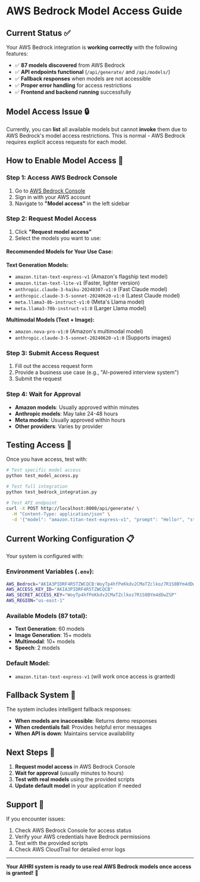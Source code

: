 # AWS Bedrock Model Access Guide

## Current Status ✅

Your AWS Bedrock integration is **working correctly** with the following features:

- ✅ **87 models discovered** from AWS Bedrock
- ✅ **API endpoints functional** (`/api/generate/` and `/api/models/`)
- ✅ **Fallback responses** when models are not accessible
- ✅ **Proper error handling** for access restrictions
- ✅ **Frontend and backend running** successfully

## Model Access Issue 🔒

Currently, you can **list** all available models but cannot **invoke** them due to AWS Bedrock's model access restrictions. This is normal - AWS Bedrock requires explicit access requests for each model.

## How to Enable Model Access 🚀

### Step 1: Access AWS Bedrock Console

1. Go to [AWS Bedrock Console](https://console.aws.amazon.com/bedrock/)
2. Sign in with your AWS account
3. Navigate to **"Model access"** in the left sidebar

### Step 2: Request Model Access

1. Click **"Request model access"**
2. Select the models you want to use:

#### Recommended Models for Your Use Case:

**Text Generation Models:**
- `amazon.titan-text-express-v1` (Amazon's flagship text model)
- `amazon.titan-text-lite-v1` (Faster, lighter version)
- `anthropic.claude-3-haiku-20240307-v1:0` (Fast Claude model)
- `anthropic.claude-3-5-sonnet-20240620-v1:0` (Latest Claude model)
- `meta.llama3-8b-instruct-v1:0` (Meta's Llama model)
- `meta.llama3-70b-instruct-v1:0` (Larger Llama model)

**Multimodal Models (Text + Image):**
- `amazon.nova-pro-v1:0` (Amazon's multimodal model)
- `anthropic.claude-3-5-sonnet-20240620-v1:0` (Supports images)

### Step 3: Submit Access Request

1. Fill out the access request form
2. Provide a business use case (e.g., "AI-powered interview system")
3. Submit the request

### Step 4: Wait for Approval

- **Amazon models**: Usually approved within minutes
- **Anthropic models**: May take 24-48 hours
- **Meta models**: Usually approved within hours
- **Other providers**: Varies by provider

## Testing Access 🧪

Once you have access, test with:

```bash
# Test specific model access
python test_model_access.py

# Test full integration
python test_bedrock_integration.py

# Test API endpoint
curl -X POST http://localhost:8000/api/generate/ \
  -H "Content-Type: application/json" \
  -d '{"model": "amazon.titan-text-express-v1", "prompt": "Hello!", "stream": false}'
```

## Current Working Configuration 📋

Your system is configured with:

### Environment Variables (`.env`):
```bash
AWS_Bedrock="AKIA3PIDRF4R5TZWCQCB:WoyTp4hfPeKkdv2CMaTZclkoz7R1S0BYm4dDwZSP"
AWS_ACCESS_KEY_ID="AKIA3PIDRF4R5TZWCQCB"
AWS_SECRET_ACCESS_KEY="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"
AWS_REGION="us-east-1"
```

### Available Models (87 total):
- **Text Generation**: 60 models
- **Image Generation**: 15+ models  
- **Multimodal**: 10+ models
- **Speech**: 2 models

### Default Model:
- `amazon.titan-text-express-v1` (will work once access is granted)

## Fallback System 🔄

The system includes intelligent fallback responses:

- **When models are inaccessible**: Returns demo responses
- **When credentials fail**: Provides helpful error messages
- **When API is down**: Maintains service availability

## Next Steps 📝

1. **Request model access** in AWS Bedrock Console
2. **Wait for approval** (usually minutes to hours)
3. **Test with real models** using the provided scripts
4. **Update default model** in your application if needed

## Support 💬

If you encounter issues:

1. Check AWS Bedrock Console for access status
2. Verify your AWS credentials have Bedrock permissions
3. Test with the provided scripts
4. Check AWS CloudTrail for detailed error logs

---

**Your AIHRI system is ready to use real AWS Bedrock models once access is granted!** 🎉
